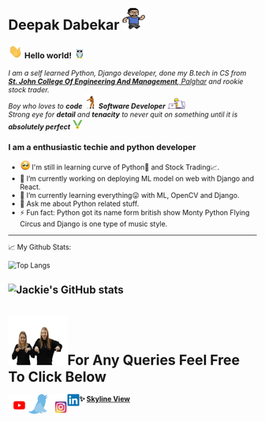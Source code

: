 # Deepak Dabekar&nbsp;<img src="https://github.com/jackiedabekar/jackiedabekar/blob/master/svgfiles/animated-man-running.gif" width="45px" height="45px">

### <img src="https://github.com/jackiedabekar/jackiedabekar/blob/master/svgfiles/Hi.gif" width="29px"> Hello world!&nbsp;<img src="https://github.com/jackiedabekar/jackiedabekar/blob/master/svgfiles/owl-groove-commission.gif" width="24px">

<p>
  <em>
    I am a self learned Python, Django developer, done my B.tech in CS from <a href="https://www.sjcem.edu.in/"> <b>St. John College Of Engineering And Management</b>, Palghar</a> and rookie stock trader.<br>
    Boy who loves to <b>code</b> <img src="https://github.com/jackiedabekar/jackiedabekar/blob/master/svgfiles/flossing-astronaut.gif" width="25px" height="30px"> <b>Software Developer</b>&nbsp;<img src="https://github.com/jackiedabekar/jackiedabekar/blob/master/svgfiles/designer.gif" width="36px"><br> Strong eye for <b>detail</b> and <b>tenacity</b> to never quit on something until it is <b>absolutely perfect</b>&nbsp;<img src="https://github.com/jackiedabekar/jackiedabekar/blob/master/svgfiles/medal.gif" width="20px">
  </em>  
</p>

### I am a enthusiastic techie and python developer
- <img src="https://github.com/jackiedabekar/jackiedabekar/blob/master/svgfiles/upset.gif" width="20px" height="20px"> I'm still in learning curve of Python🐍 and Stock Trading📈.
- 🔭 I’m currently working on deploying ML model on web with Django and React.
- 🌱 I’m currently learning everything😛 with ML, OpenCV and Django.
- 💬 Ask me about Python related stuff.
- ⚡ Fun fact: Python got its name form british show Monty Python Flying Circus and Django is one type of music style.

---
📈 My Github Stats:

![Top Langs](https://github-readme-stats.vercel.app/api/top-langs/?username=jackiedabekar&theme=radical) 

![Jackie's GitHub stats](https://github-readme-stats.vercel.app/api?username=jackiedabekar&count_private=true&theme=radical)
---

# <img src="https://github.com/jackiedabekar/jackiedabekar/blob/master/svgfiles/clickables-liesvdbersselaar.gif" width="120px" height="100px">For Any Queries Feel Free To Click Below&nbsp;

  <a href='https://www.youtube.com/channel/UChIBFcd06-yA8ShlA_KwFQA/featured'>
    <img src="https://github.com/jackiedabekar/jackiedabekar/blob/master/svgfiles/Youtub.gif" align="left" height="40" width="40" >
  </a>

  <a href='https://twitter.com/jackiedabekar'>
    <img src="https://github.com/jackiedabekar/jackiedabekar/blob/master/svgfiles/twitter-png.gif" align="left" height="40" width="40" >
  </a>

  <a href='https://www.instagram.com/jackiedabekar/'>
    <img src="https://github.com/jackiedabekar/jackiedabekar/blob/master/svgfiles/instagram-sign-on-instagram.gif" align="left" height="40" width="40" >
  </a>

  <a href="https://www.linkedin.com/in/deepakvdabekar/">
    <img align="left" alt="Deepak Dabekar| Linkedin" width="24px" src="https://github.com/jackiedabekar/jackiedabekar/blob/master/svgfiles/LinkedIn_logo_initials.png" />
  </a>

#### ✨ [Skyline View](https://skyline.github.com/jackiedabekar/2021)
